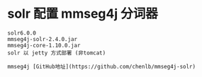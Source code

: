 # solr 配置 mmseg4j 分词器

    solr6.0.0
    mmseg4j-solr-2.4.0.jar
    mmseg4j-core-1.10.0.jar
    solr 以 jetty 方式部署 (非tomcat)
    
    mmseg4j [GitHub地址](https://github.com/chenlb/mmseg4j-solr)
    